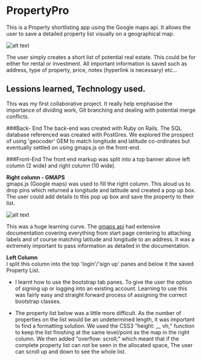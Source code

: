 # PropertyPro

This is a Property shortlisting app using the Google maps api.
It allows the user to save a detailed property list visually on a geographical map.

![alt text](http://i.imgur.com/ghOAlbH.png)

The user simply creates a short list of potential real estate. This could be for either for rental or investment. All important information is saved such as address, type of property, price, notes (hyperlink is necessary) etc...

## Lessions learned, Technology used.

This was my first collaborative project. It really help emphasise the importance of dividing work, Git branching and dealing with potential merge conflicts.

###Back- End
The back-end was created with Ruby on Rails. The SQL database referenced was created with PostGres. We explored the prospect of using 'geocoder' GEM to match longitude and latitude co-ordinates but eventually settled on using gmaps.js on the front-end.  

###Front-End
The front end markup was split into a top banner above left column (2 wide) and right column (10 wide). 

__Right column - GMAPS__ <br>
gmaps.js (Google maps) was used to fill the right column. This aloud us to drop pins which returned a longitude and latitude and created a pop up box. The user could add details to this pop up box and save the property to their list. 

![alt text](http://i.imgur.com/UWj0koW.png)

This was a huge learning curve. The [gmaps api](https://hpneo.github.io/gmaps/) had extensive documentation covering everything from start page centering to attaching labels and of course matching latitude and longitude to an address. It was a extremely important to pass information as detailed in the documentation.

__Left Column__ <br>
I split this column into the top 'login'/'sign up' panes and below it the saved Property List.

* I learnt how to use the bootstrap tab panes. To give the user the option of signing up or logging into an existing account. Learning to use this was fairly easy and straight forward process of assigning the correct bootstrap classes.

* The property list below was a little more difficult. As the number of properties on the list would be an undetermined length, it was important to find a formatting solution. We used the CSS3 "height: __ vh;"  function to keep the list finishing at the same level/point as the map in the right column. We then added "overflow: scroll;" which meant that if the complete property list can not be seen in the allocated space, The user can scroll up and down to see the whole list.




